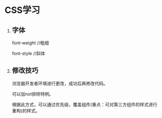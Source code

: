 # CSS学习

1. ## 字体

   font-weight //粗细

   font-style //斜体

2. ## 修改技巧

   浏览器开发者环境进行更改，成功后再修改代码。

   可以加not排除特例。

   根据此方式，可以通过优先级，覆盖组件(重点：可对第三方组件的样式进行重构)的样式。

